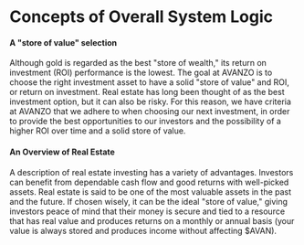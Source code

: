 # Concepts of Overall System Logic

#### A "store of value" selection&#x20;

Although gold is regarded as the best "store of wealth," its return on investment (ROI) performance is the lowest. The goal at AVANZO is to choose the right investment asset to have a solid "store of value" and ROI, or return on investment. Real estate has long been thought of as the best investment option, but it can also be risky. For this reason, we have criteria at AVANZO that we adhere to when choosing our next investment, in order to provide the best opportunities to our investors and the possibility of a higher ROI over time and a solid store of value.

#### An Overview of Real Estate

A description of real estate investing has a variety of advantages. Investors can benefit from dependable cash flow and good returns with well-picked assets. Real estate is said to be one of the most valuable assets in the past and the future. If chosen wisely, it can be the ideal "store of value," giving investors peace of mind that their money is secure and tied to a resource that has real value and produces returns on a monthly or annual basis (your value is always stored and produces income without affecting $AVAN).
